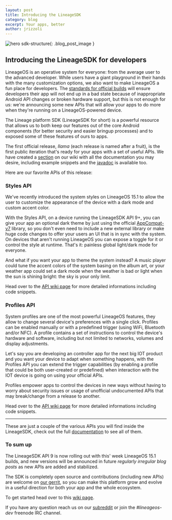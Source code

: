 ```yaml
---
layout: post
title: Introducing the LineageSDK
category: blog
excerpt: Your apps, better
author: jrizzoli
---
```


![hero sdk-structure]({{site.baseurl}}/images/2018-03-19/lineagesdk-hero.png){: .blog_post_image }

## Introducing the LineageSDK for developers

LineageOS is an operative system for everyone: from the average user to the advanced developer.
While users have a giant playground in their hands with the many customization options, we also want to make
LineageOS a fun place for developers. The [standards for official builds](https://github.com/LineageOS/charter/blob/master/device-support-requirements.md) will ensure developers their app will not end up in a bad state because of
inappropriate Android API changes or broken hardware support, but this is not enough for us: we're announcing some new APIs that will allow your
apps to do more when they're running on a LineageOS-powered device.

The Lineage platform SDK (LineageSDK for short) is a powerful resource that allows us to both keep our features out
of the core Android components (for better security and easier bringup processes) and to exposed some of these
features of ours to apps.

The first official release, _Ilama_ (each release is named after a fruit), is the first public iteration that's ready
for your apps with a set of useful APIs. We have created a [section](https://wiki.lineageos.org/sdk) on our wiki with all the documentation you may desire, including example snippets and the [javadoc](https://lineageos.github.io/android_lineage-sdk) is available too.

Here are our favorite APIs of this release:

### Styles API

We've recently introduced the system styles on LineageOS 15.1 to allow the user to customize the appearance
of the device with a dark mode and custom accent color.

With the Styles API, on a device running the LineageSDK API 9+, you can give your app an optional dark theme by just using the
official [AppCompat-v7](https://developer.android.com/topic/libraries/support-library/packages.html#v7-appcompat) library, so you don't even need to include a new external library or make huge code changes to offer your
users an UI that is in sync with the system. On devices that aren't running LineageOS you can expose a toggle for it
or control the style at runtime. That's it: painless global light/dark mode for everyone.

And what if you want your app to theme the system instead? A music player could tune the accent colors of the system
basing on the album art, or your weather app could set a dark mode when the weather is bad or light when the sun is shining bright: the sky is your only limit.

Head over to the [API wiki page](https://wiki.lineageos.org/sdk/api/styles) for more detailed informations including code snippets.

### Profiles API

System profiles are one of the most powerful LineageOS features, they allow to change several device's preferences with a
single click. Profiles can be enabled manually or with a predefined trigger (using WiFi, Bluetooth and/or NFC).
A profile contains a set of instructions to control the device's hardware and software, including but not limited to networks, volumes and display adjustments.

Let's say you are developing an controller app for the next big IOT product and you want your device to adapt when something happens,
with the Profiles API you can extend the trigger capabilities (by enabling a profile that could be both user-created or predefined) when interaction with the IOT device is going on using your official APIs.

Profiles empower apps to control the devices in new ways without having to worry about security issues or usage of
unofficial undocumented APIs that may break/change from a release to another.

Head over to the [API wiki page](https://wiki.lineageos.org/sdk/api/profiles) for more detailed informations including code snippets.

----

These are just a couple of the various APIs you will find inside the LineageSDK, check out the full [documentation](https://lineageos.github.io/android_lineage-sdk) to see all of them.

### To sum up

The LineageSDK API 9 is now rolling out with this' week LineageOS 15.1 builds, and new versions will be announced in future _regularly irregular blog posts_ as new APIs are added and stabilized.

The SDK is completely open source and contributions (including new APIs) are welcome on [our gerrit](https://wiki.lineageos.org/submitting-patch-howto.html), so you can make this platform grow and evolve
in a useful direction for both your app and the whole ecosystem.

To get started head over to this [wiki page](https://wiki.lineageos.org/sdk/add-to-your-app.html).

If you have any question reach us on our [subreddit](https://www.reddit.com/r/LineageOS/) or join the _#lineageos-dev_ freenode IRC channel.